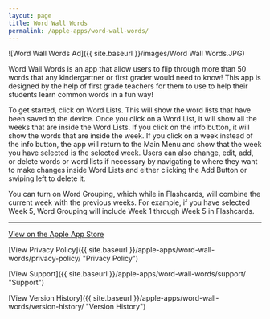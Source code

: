 ```yaml
---
layout: page
title: Word Wall Words
permalink: /apple-apps/word-wall-words/
---
```


![Word Wall Words Ad]({{ site.baseurl }}/images/Word Wall Words.JPG)

Word Wall Words is an app that allow users to flip through more than 50 words that any kindergartner or first grader would need to know! This app is designed by the help of first grade teachers for them to use to help their students learn common words in a fun way!

To get started, click on Word Lists. This will show the word lists that have been saved to the device. Once you click on a Word List, it will show all the weeks that are inside the Word Lists. If you click on the info button, it will show the words that are inside the week. If you click on a week instead of the info button, the app will return to the Main Menu and show that the week you have selected is the selected week. Users can also change, edit, add, or delete words or word lists if necessary by navigating to where they want to make changes inside Word Lists and either clicking the Add Button or swiping left to delete it.

You can turn on Word Grouping, which while in Flashcards, will combine the current week with the previous weeks. For example, if you have selected Week 5, Word Grouping will include Week 1 through Week 5 in Flashcards.

-----------------

[View on the Apple App Store](https://itunes.apple.com/us/app/word-wall-words/id1448109625?mt=8 "View on the Apple App Store")

[View Privacy Policy]({{ site.baseurl }}/apple-apps/word-wall-words/privacy-policy/ "Privacy Policy")

[View Support]({{ site.baseurl }}/apple-apps/word-wall-words/support/ "Support")

[View Version History]({{ site.baseurl }}/apple-apps/word-wall-words/version-history/ "Version History")
